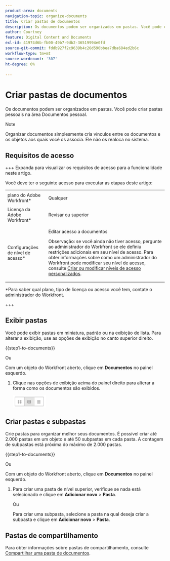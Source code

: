 ```yaml
---
product-area: documents
navigation-topic: organize-documents
title: Criar pastas de documentos
description: Os documentos podem ser organizados em pastas. Você pode criar pastas pessoais na área Documentos pessoal.
author: Courtney
feature: Digital Content and Documents
exl-id: 41974d6b-fb00-49b7-9db2-36519994e0fd
source-git-commit: fddb927f2c9639b4c26d590bbea7dba684ed2b6c
workflow-type: tm+mt
source-wordcount: '307'
ht-degree: 0%

---
```


# Criar pastas de documentos

Os documentos podem ser organizados em pastas. Você pode criar pastas pessoais na área Documentos pessoal.

>[!NOTE]
>
>Organizar documentos simplesmente cria vínculos entre os documentos e os objetos aos quais você os associa. Ele não os realoca no sistema.

## Requisitos de acesso

+++ Expanda para visualizar os requisitos de acesso para a funcionalidade neste artigo.

Você deve ter o seguinte acesso para executar as etapas deste artigo:

<table style="table-layout:auto"> 
 <col> 
 <col> 
 <tbody> 
  <tr> 
   <td role="rowheader">plano do Adobe Workfront*</td> 
   <td> <p>Qualquer</p> </td> 
  </tr> 
  <tr> 
   <td role="rowheader">Licença da Adobe Workfront*</td> 
   <td> <p>Revisar ou superior</p> </td> 
  </tr> 
  <tr> 
   <td role="rowheader">Configurações de nível de acesso*</td> 
   <td> <p>Editar acesso a documentos</p> <p>Observação: se você ainda não tiver acesso, pergunte ao administrador do Workfront se ele definiu restrições adicionais em seu nível de acesso. Para obter informações sobre como um administrador do Workfront pode modificar seu nível de acesso, consulte <a href="../../administration-and-setup/add-users/configure-and-grant-access/create-modify-access-levels.md" class="MCXref xref">Criar ou modificar níveis de acesso personalizados</a>.</p> </td> 
  </tr> 
 </tbody> 
</table>

&#42;Para saber qual plano, tipo de licença ou acesso você tem, contate o administrador do Workfront.

+++

## Exibir pastas

Você pode exibir pastas em miniatura, padrão ou na exibição de lista. Para alterar a exibição, use as opções de exibição no canto superior direito.

{{step1-to-documents}}

Ou

Com um objeto do Workfront aberto, clique em **Documentos** no painel esquerdo.

1. Clique nas opções de exibição acima do painel direito para alterar a forma como os documentos são exibidos.

   ![Opções de exibição do documento](assets/screenshot-2016-07-07-12.46.54.png)

## Criar pastas e subpastas

Crie pastas para organizar melhor seus documentos. É possível criar até 2.000 pastas em um objeto e até 50 subpastas em cada pasta. A contagem de subpastas está próxima do máximo de 2.000 pastas.

{{step1-to-documents}}

Ou

Com um objeto do Workfront aberto, clique em **Documentos** no painel esquerdo.

1. Para criar uma pasta de nível superior, verifique se nada está selecionado e clique em **Adicionar novo** > **Pasta**.

   Ou

   Para criar uma subpasta, selecione a pasta na qual deseja criar a subpasta e clique em **Adicionar novo** > **Pasta**.

## Pastas de compartilhamento

Para obter informações sobre pastas de compartilhamento, consulte [Compartilhar uma pasta de documentos](../../workfront-basics/grant-and-request-access-to-objects/share-a-document-folder.md).

